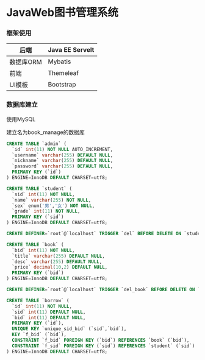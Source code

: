 # JavaWeb图书管理系统

### 框架使用

| 后端      | Java EE Servelt |
| --------- | --------------- |
| 数据库ORM | Mybatis         |
| 前端      | Themeleaf       |
| UI模板    | Bootstrap       |

### 数据库建立

使用MySQL

建立名为book_manage的数据库

```sql
CREATE TABLE `admin` (
  `id` int(11) NOT NULL AUTO_INCREMENT,
  `username` varchar(255) DEFAULT NULL,
  `nickname` varchar(255) DEFAULT NULL,
  `password` varchar(255) DEFAULT NULL,
  PRIMARY KEY (`id`)
) ENGINE=InnoDB DEFAULT CHARSET=utf8;

CREATE TABLE `student` (
  `sid` int(11) NOT NULL,
  `name` varchar(255) NOT NULL,
  `sex` enum('男','女') NOT NULL,
  `grade` int(11) NOT NULL,
  PRIMARY KEY (`sid`)
) ENGINE=InnoDB DEFAULT CHARSET=utf8;

CREATE DEFINER=`root`@`localhost` TRIGGER `del` BEFORE DELETE ON `student` FOR EACH ROW DELETE FROM borrow WHERE sid = old.sid;

CREATE TABLE `book` (
  `bid` int(11) NOT NULL,
  `title` varchar(255) DEFAULT NULL,
  `desc` varchar(255) DEFAULT NULL,
  `price` decimal(10,2) DEFAULT NULL,
  PRIMARY KEY (`bid`)
) ENGINE=InnoDB DEFAULT CHARSET=utf8;

CREATE DEFINER=`root`@`localhost` TRIGGER `del_book` BEFORE DELETE ON `book` FOR EACH ROW DELETE FROM borrow WHERE bid =old.bid;

CREATE TABLE `borrow` (
  `id` int(11) NOT NULL,
  `sid` int(11) DEFAULT NULL,
  `bid` int(11) DEFAULT NULL,
  PRIMARY KEY (`id`),
  UNIQUE KEY `unique_sid_bid` (`sid`,`bid`),
  KEY `f_bid` (`bid`),
  CONSTRAINT `f_bid` FOREIGN KEY (`bid`) REFERENCES `book` (`bid`),
  CONSTRAINT `f_sid` FOREIGN KEY (`sid`) REFERENCES `student` (`sid`)
) ENGINE=InnoDB DEFAULT CHARSET=utf8;
```

